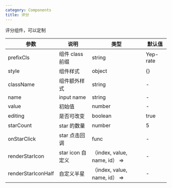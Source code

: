 ```yaml
---
category: Components
title: 评分
---
```


评分组件，可以定制

<DEMO>

| 参数               | 说明             | 类型                          | 默认值   |
| ------------------ | ---------------- | ----------------------------- | -------- |
| prefixCls          | 组件 class 前缀  | string                        | Yep-rate |
| style              | 组件样式         | object                        | {}       |
| className          | 组件额外样式     | string                        | -        |
| name               | input name       | string                        | -        |
| value              | 初始值           | number                        | -        |
| editing            | 是否可改变       | boolean                       | true     |
| starCount          | star 的数量      | number                        | 5        |
| onStarClick        | star 点击回调    | func                          | -        |
| renderStarIcon     | star icon 自定义 | （index, value, name, id） => | -        |
| renderStarIconHalf | 自定义半星       | （index, value, name, id） => | -        |
